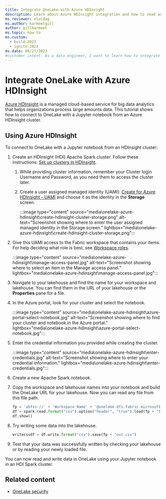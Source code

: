 ```yaml
---
title: Integrate OneLake with Azure HDInsight
description: Learn about Azure HDInsight integration and how to read and write data in OneLake using your Jupyter notebook in an HDInsight Apache Spark cluster.
ms.reviewer: eloldag
ms.author: harmeetgill
author: gillharmeet
ms.topic: how-to
ms.custom:
  - build-2023
  - ignite-2023
ms.date: 09/27/2023
#customer intent: As a data engineer, I want to learn how to integrate OneLake with Azure HDInsight so that I can read and write data in OneLake using my Jupyter notebook in an HDInsight Apache Spark cluster.
---
```


# Integrate OneLake with Azure HDInsight

[Azure HDInsight](/azure/hdinsight/hdinsight-overview) is a managed cloud-based service for big data analytics that helps organizations process large amounts data. This tutorial shows how to connect to OneLake with a Jupyter notebook from an Azure HDInsight cluster.

## Using Azure HDInsight

To connect to OneLake with a Jupyter notebook from an HDInsight cluster:

1. Create an HDInsight (HDI) Apache Spark cluster. Follow these instructions: [Set up clusters in HDInsight](/azure/hdinsight/hdinsight-hadoop-provision-linux-clusters).
   1. While providing cluster information, remember your Cluster login Username and Password, as you need them to access the cluster later.
   1. Create a user assigned managed identity (UAMI): [Create for Azure HDInsight - UAMI](/azure/hdinsight/hdinsight-hadoop-use-data-lake-storage-gen2-portal) and choose it as the identity in the **Storage** screen.

      :::image type="content" source="media\onelake-azure-hdinsight\create-hdinsight-cluster-storage.png" alt-text="Screenshot showing where to enter the user assigned managed identity in the Storage screen." lightbox="media\onelake-azure-hdinsight\create-hdinsight-cluster-storage.png":::

1. Give this UAMI access to the Fabric workspace that contains your items. For help deciding what role is best, see [Workspace roles](..\get-started\roles-workspaces.md).

   :::image type="content" source="media\onelake-azure-hdinsight\manage-access-panel.jpg" alt-text="Screenshot showing where to select an item in the Manage access panel." lightbox="media\onelake-azure-hdinsight\manage-access-panel.jpg":::

1. Navigate to your lakehouse and find the name for your workspace and lakehouse. You can find them in the URL of your lakehouse or the **Properties** pane for a file.

1. In the Azure portal, look for your cluster and select the notebook.

   :::image type="content" source="media\onelake-azure-hdinsight\azure-portal-select-notebook.jpg" alt-text="Screenshot showing where to find your cluster and notebook in the Azure portal." lightbox="media\onelake-azure-hdinsight\azure-portal-select-notebook.jpg":::

1. Enter the credential information you provided while creating the cluster.

   :::image type="content" source="media\onelake-azure-hdinsight\enter-credentials.jpg" alt-text="Screenshot showing where to enter your credential information." lightbox="media\onelake-azure-hdinsight\enter-credentials.jpg":::

1. Create a new Apache Spark notebook.

1. Copy the workspace and lakehouse names into your notebook and build the OneLake URL for your lakehouse. Now you can read any file from this file path.

   ```python
   fp = 'abfss://' + 'Workspace Name' + '@onelake.dfs.fabric.microsoft.com/' + 'Lakehouse Name' + '/Files/' 
   df = spark.read.format("csv").option("header", "true").load(fp + "test1.csv") 
   df.show()
   ```

1. Try writing some data into the lakehouse.

   ```python
   writecsvdf = df.write.format("csv").save(fp + "out.csv") 
   ```

1. Test that your data was successfully written by checking your lakehouse or by reading your newly loaded file.

You can now read and write data in OneLake using your Jupyter notebook in an HDI Spark cluster.

## Related content

- [OneLake security](./security/fabric-onelake-security.md)
